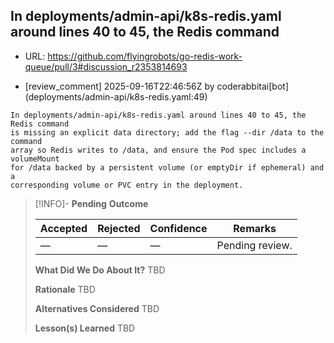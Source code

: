 ## In deployments/admin-api/k8s-redis.yaml around lines 40 to 45, the Redis command

- URL: https://github.com/flyingrobots/go-redis-work-queue/pull/3#discussion_r2353814693

- [review_comment] 2025-09-16T22:46:56Z by coderabbitai[bot] (deployments/admin-api/k8s-redis.yaml:49)

```text
In deployments/admin-api/k8s-redis.yaml around lines 40 to 45, the Redis command
is missing an explicit data directory; add the flag --dir /data to the command
array so Redis writes to /data, and ensure the Pod spec includes a volumeMount
for /data backed by a persistent volume (or emptyDir if ephemeral) and a
corresponding volume or PVC entry in the deployment.
```

> [!INFO]- **Pending**
> **Outcome**
> 
> | Accepted | Rejected | Confidence | Remarks |
> |----------|----------|------------|---------|
> | — | — | — | Pending review. |
>
> **What Did We Do About It?**
> TBD
>
> **Rationale**
> TBD
>
> **Alternatives Considered**
> TBD
>
> **Lesson(s) Learned**
> TBD
